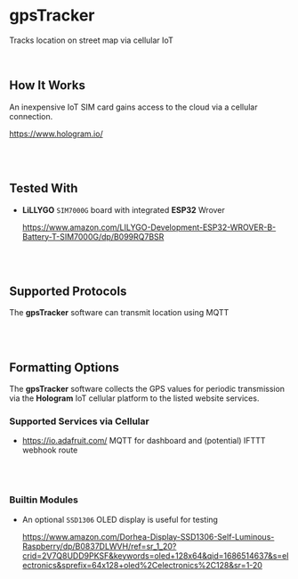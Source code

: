 # gpsTracker

 Tracks location on street map via cellular IoT

<br>

## How It Works

An inexpensive IoT SIM card gains access to the cloud via a cellular connection.

https://www.hologram.io/

<br>
<br>

## Tested With

-   **LiLLYGO** `SIM7000G` board with 
    integrated **ESP32** Wrover
    
    https://www.amazon.com/LILYGO-Development-ESP32-WROVER-B-Battery-T-SIM7000G/dp/B099RQ7BSR

<br>
<br>

## Supported Protocols

The **gpsTracker** software can transmit location using MQTT

<br>
<br>

## Formatting Options

The **gpsTracker** software collects the GPS values 
for periodic transmission via the **Hologram** IoT cellular 
platform to the listed website services.

### Supported Services via Cellular

-    https://io.adafruit.com/ MQTT for dashboard and (potential) IFTTT webhook route


<br>
<br>


### Builtin Modules

-   An optional `SSD1306` OLED display is useful for testing 

    https://www.amazon.com/Dorhea-Display-SSD1306-Self-Luminous-Raspberry/dp/B0837DLWVH/ref=sr_1_20?crid=2V7Q8UDD9PKSF&keywords=oled+128x64&qid=1686514637&s=electronics&sprefix=64x128+oled%2Celectronics%2C128&sr=1-20

<br>


<!----------------------------------------------------------------------------->

[Badge License]: https://img.shields.io/badge/License-Unknown-808080.svg?style=for-the-badge

[License]: 5

